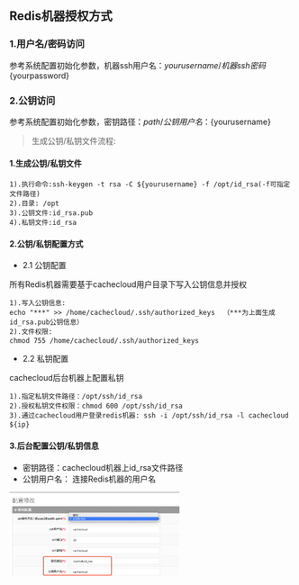 ## Redis机器授权方式

### 1.用户名/密码访问

参考系统配置初始化参数，机器ssh用户名：${yourusername}/机器ssh密码${yourpassword}

<a name="cc52"/>

### 2.公钥访问

参考系统配置初始化参数，密钥路径：${path}/公钥用户名：${yourusername}

> 生成公钥/私钥文件流程:

#### 1.生成公钥/私钥文件
```	
1).执行命令:ssh-keygen -t rsa -C ${yourusername} -f /opt/id_rsa(-f可指定文件路径)
2).目录: /opt
3).公钥文件:id_rsa.pub
4).私钥文件:id_rsa    
```

#### 2.公钥/私钥配置方式

- 2.1 公钥配置

所有Redis机器需要基于cachecloud用户目录下写入公钥信息并授权
````
1).写入公钥信息:
echo "***" >> /home/cachecloud/.ssh/authorized_keys  （***为上面生成id_rsa.pub公钥信息）
2).文件权限:
chmod 755 /home/cachecloud/.ssh/authorized_keys
````

- 2.2 私钥配置

cachecloud后台机器上配置私钥
````
1).指定私钥文件路径：/opt/ssh/id_rsa
2).授权私钥文件权限：chmod 600 /opt/ssh/id_rsa
3).通过cachecloud用户登录redis机器: ssh -i /opt/ssh/id_rsa -l cachecloud ${ip}
````

#### 3.后台配置公钥/私钥信息

- 密钥路径：cachecloud机器上id_rsa文件路径
- 公钥用户名： 连接Redis机器的用户名

<img width="60%" height="40%" src="../../img/access/config.png"/>